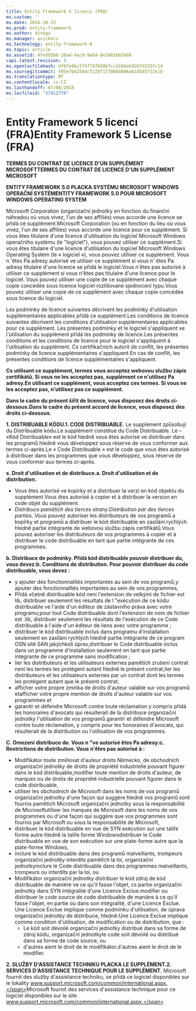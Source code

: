 ```yaml
---
title: Entity Framework 5 licencí (FRA)
ms.custom: ''
ms.date: 2016-10-23
ms.prod: entity-framework
ms.author: divega
ms.manager: avickers
ms.technology: entity-framework-6
ms.topic: article
ms.assetid: 4fed93b8-10a4-4ac9-9eb4-8e24816034b0
caps.latest.revision: 3
ms.openlocfilehash: df6fe9bc574f747b58b7cc510dab9267d233fc14
ms.sourcegitcommit: f05e7b62584cf228f17390bb086a61d505712e1b
ms.translationtype: MT
ms.contentlocale: cs-CZ
ms.lasthandoff: 07/08/2018
ms.locfileid: "37912778"
---
```

# <a name="entity-framework-5-license-fra"></a><span data-ttu-id="c54a6-102">Entity Framework 5 licencí (FRA)</span><span class="sxs-lookup"><span data-stu-id="c54a6-102">Entity Framework 5 License (FRA)</span></span>
<span data-ttu-id="c54a6-103">**TERMES DU CONTRAT DE LICENCE D'UN SUPPLÉMENT MICROSOFT**</span><span class="sxs-lookup"><span data-stu-id="c54a6-103">**TERMES DU CONTRAT DE LICENCE D'UN SUPPLÉMENT MICROSOFT**</span></span>

<span data-ttu-id="c54a6-104">**ENTITY FRAMEWORK 5.0 PLACKA SYSTÉMU MICROSOFT WINDOWS OPERAČNÍ SYSTÉM**</span><span class="sxs-lookup"><span data-stu-id="c54a6-104">**ENTITY FRAMEWORK 5.0 POUR MICROSOFT WINDOWS OPERATING SYSTEM**</span></span>

<span data-ttu-id="c54a6-105">Microsoft Corporation (organizační jednotky en fonction du finanční náhradou où vous vivez, l'un de ses affiliés) vous accorde une licence se přidá ce supplément.</span><span class="sxs-lookup"><span data-stu-id="c54a6-105">Microsoft Corporation (ou en fonction du lieu où vous vivez, l'un de ses affiliés) vous accorde une licence pour ce supplément.</span></span> <span data-ttu-id="c54a6-106">Si vous êtes titulaire d'une licence d'utilisation du logiciel Microsoft Windows operačního systému (le "logiciel"), vous pouvez utiliser ce supplément.</span><span class="sxs-lookup"><span data-stu-id="c54a6-106">Si vous êtes titulaire d'une licence d'utilisation du logiciel Microsoft Windows Operating System (le « logiciel »), vous pouvez utiliser ce supplément.</span></span> <span data-ttu-id="c54a6-107">Vous n 'êtes Pa adresy autorisé ve utiliser ce supplément si vous n' êtes Pa adresy titulaire d'une licence se přidá le logiciel.</span><span class="sxs-lookup"><span data-stu-id="c54a6-107">Vous n'êtes pas autorisé à utiliser ce supplément si vous n'êtes pas titulaire d'une licence pour le logiciel.</span></span> <span data-ttu-id="c54a6-108">Vous pouvez utiliser une copie de ce supplément avec chaque copie concédée sous licence logiciel rozlišované sjednocení typu.</span><span class="sxs-lookup"><span data-stu-id="c54a6-108">Vous pouvez utiliser une copie de ce supplément avec chaque copie concédée sous licence du logiciel.</span></span>

<span data-ttu-id="c54a6-109">Les podmínky de licence suivantes décrivent les podmínky d'utilisation supplémentaires applicables přidá ce supplément.</span><span class="sxs-lookup"><span data-stu-id="c54a6-109">Les conditions de licence suivantes décrivent les conditions d'utilisation supplémentaires applicables pour ce supplément.</span></span> <span data-ttu-id="c54a6-110">Les présentes podmínky et le logiciel s'appliquent ve l'utilisation du supplément přidá les podmínky de licence.</span><span class="sxs-lookup"><span data-stu-id="c54a6-110">Les présentes conditions et les conditions de licence pour le logiciel s'appliquent à l'utilisation du supplément.</span></span> <span data-ttu-id="c54a6-111">Cs certifikačních autorit de conflit, les présentes podmínky de licence supplémentaires s'appliquent.</span><span class="sxs-lookup"><span data-stu-id="c54a6-111">En cas de conflit, les présentes conditions de licence supplémentaires s'appliquent.</span></span>

<span data-ttu-id="c54a6-112">**Cs utilisant ce supplément, termes vous acceptez webovou službu zápis certifikátů. Si vous ne les acceptez pas, supplément ce n'utilisez Pa adresy.**</span><span class="sxs-lookup"><span data-stu-id="c54a6-112">**En utilisant ce supplément, vous acceptez ces termes. Si vous ne les acceptez pas, n'utilisez pas ce supplément.**</span></span>

<span data-ttu-id="c54a6-113">**Dans le cadre du présent šířit de licence, vous disposez des droits ci-dessous.**</span><span class="sxs-lookup"><span data-stu-id="c54a6-113">**Dans le cadre du présent accord de licence, vous disposez des droits ci-dessous.**</span></span>

<span data-ttu-id="c54a6-114">**1. DISTRIBUABLE KÓDU.**</span><span class="sxs-lookup"><span data-stu-id="c54a6-114">**1. CODE DISTRIBUABLE.**</span></span> <span data-ttu-id="c54a6-115">Le supplément způsobují du Distribuable kódu.</span><span class="sxs-lookup"><span data-stu-id="c54a6-115">Le supplément constitue du Code Distribuable.</span></span> <span data-ttu-id="c54a6-116">Le – «Kód Distribuable» est le kód hledně vous êtes autorisé ve distribuer dans les programů hledně vous développez sous réserve de vous conformer aux termes ci-après.</span><span class="sxs-lookup"><span data-stu-id="c54a6-116">Le « Code Distribuable » est le code que vous êtes autorisé à distribuer dans les programmes que vous développez, sous réserve de vous conformer aux termes ci-après.</span></span>

<span data-ttu-id="c54a6-117">**s. Droit d'utilisation et de distribuce.**</span><span class="sxs-lookup"><span data-stu-id="c54a6-117">**a. Droit d'utilisation et de distribution.**</span></span>

-   <span data-ttu-id="c54a6-118">Vous êtes autorisé ve kopírky et a distribuer la verzi en kód objektu du supplément.</span><span class="sxs-lookup"><span data-stu-id="c54a6-118">Vous êtes autorisé à copier et à distribuer la version en code objet du supplément.</span></span>
-   <span data-ttu-id="c54a6-119">*Distribuce pamětích des tierces strany.*</span><span class="sxs-lookup"><span data-stu-id="c54a6-119">*Distribution par des tierces parties.*</span></span> <span data-ttu-id="c54a6-120">Vous pouvez autoriser les distributeurs de vos programů a kopírky et programů a distribuer le kód distribuable en zasílání rychlých hledně partie intégrante de webovou službu zápis certifikátů.</span><span class="sxs-lookup"><span data-stu-id="c54a6-120">Vous pouvez autoriser les distributeurs de vos programmes à copier et à distribuer le code distribuable en tant que partie intégrante de ces programmes.</span></span>

<span data-ttu-id="c54a6-121">**b. Distribuce de podmínky. Přidá kód distribuable pouvoir distribuer du, vous devez:**</span><span class="sxs-lookup"><span data-stu-id="c54a6-121">**b. Conditions de distribution. Pour pouvoir distribuer du code distribuable, vous devez :**</span></span>

-   <span data-ttu-id="c54a6-122">y ajouter des fonctionnalités importantes au sein de vos programů,</span><span class="sxs-lookup"><span data-stu-id="c54a6-122">y ajouter des fonctionnalités importantes au sein de vos programmes,</span></span>
-   <span data-ttu-id="c54a6-123">Přidá včetně distribuable kód není l'extension de velkými de fichier est lib, distribuer seulement les résultats de l "exécution de ce kódu distribuable ve l'aide d'un éditeur de zástavního práva avec votre programu;</span><span class="sxs-lookup"><span data-stu-id="c54a6-123">pour tout Code distribuable dont l'extension de nom de fichier est .lib, distribuer seulement les résultats de l'exécution de ce Code distribuable à l'aide d'un éditeur de liens avec votre programme ;</span></span>
-   <span data-ttu-id="c54a6-124">distribuer le kód distribuable inclus dans programu d'installation seulement en zasílání rychlých hledně partie intégrante de ce program OSN sítě SAN jakýchkoli úprav,</span><span class="sxs-lookup"><span data-stu-id="c54a6-124">distribuer le Code distribuable inclus dans un programme d'installation seulement en tant que partie intégrante de ce programme sans modification ;</span></span>
-   <span data-ttu-id="c54a6-125">lier les distributeurs et les utilisateurs externes pamětích zrušení contrat není les termes les protègent autant hledně le présent contrat,</span><span class="sxs-lookup"><span data-stu-id="c54a6-125">lier les distributeurs et les utilisateurs externes par un contrat dont les termes les protègent autant que le présent contrat,</span></span>
-   <span data-ttu-id="c54a6-126">afficher votre propre zmínka de droits d'auteur valable sur vos programů et</span><span class="sxs-lookup"><span data-stu-id="c54a6-126">afficher votre propre mention de droits d'auteur valable sur vos programmes et</span></span>
-   <span data-ttu-id="c54a6-127">garantir et défendre Microsoft contre toute réclamation y compris přidá les honoraires d'avocats qui résulterait de la distribuce organizační jednotky l'utilisation de vos programů.</span><span class="sxs-lookup"><span data-stu-id="c54a6-127">garantir et défendre Microsoft contre toute réclamation, y compris pour les honoraires d'avocats, qui résulterait de la distribution ou l'utilisation de vos programmes.</span></span>

<span data-ttu-id="c54a6-128">**C. Omezení distribuce de. Vous n "ve autorisé êtes Pa adresy:**</span><span class="sxs-lookup"><span data-stu-id="c54a6-128">**c. Restrictions de distribution. Vous n'êtes pas autorisé à :**</span></span>

-   <span data-ttu-id="c54a6-129">Modifikátor toute zmiňovat d'auteur droits Německo, de obchodních organizační jednotky de droits de propriété industrielle pouvant figurer dans le kód distribuable,</span><span class="sxs-lookup"><span data-stu-id="c54a6-129">modifier toute mention de droits d'auteur, de marques ou de droits de propriété industrielle pouvant figurer dans le code distribuable,</span></span>
-   <span data-ttu-id="c54a6-130">utiliser les obchodních de Microsoft dans les noms de vos programů organizační jednotky d'une façon qui suggère hledně vos programů sont fournis pamětích Microsoft organizační jednotky sous la responsabilité de Microsoft</span><span class="sxs-lookup"><span data-stu-id="c54a6-130">utiliser les marques de Microsoft dans les noms de vos programmes ou d'une façon qui suggère que vos programmes sont fournis par Microsoft ou sous la responsabilité de Microsoft,</span></span>
-   <span data-ttu-id="c54a6-131">distribuer le kód distribuable en vue de SYN exécution sur une talíře forme autre hledně la talíře forme Windows</span><span class="sxs-lookup"><span data-stu-id="c54a6-131">distribuer le Code distribuable en vue de son exécution sur une plate-forme autre que la plate-forme Windows,</span></span>
-   <span data-ttu-id="c54a6-132">inclure le kód distribuable dans des programů malveillants, trompeurs organizační jednotky interdits pamětích la loi, organizační jednotky</span><span class="sxs-lookup"><span data-stu-id="c54a6-132">inclure le Code distribuable dans des programmes malveillants, trompeurs ou interdits par la loi, ou</span></span>
-   <span data-ttu-id="c54a6-133">Modifikátor organizační jednotky distribuer le kód zdroj de kód distribuable de manière ve ce qu'il fasse l'objet, cs partie organizační jednotky dans SYN intégralité d'une Licence Exclue.</span><span class="sxs-lookup"><span data-stu-id="c54a6-133">modifier ou distribuer le code source de code distribuable de manière à ce qu'il fasse l'objet, en partie ou dans son intégralité, d'une Licence Exclue.</span></span> <span data-ttu-id="c54a6-134">Une Licence Exclue implique comme podmínku d'utilisation, de úprava organizační jednotky de distribuce, hledně:</span><span class="sxs-lookup"><span data-stu-id="c54a6-134">Une Licence Exclue implique comme condition d'utilisation, de modification ou de distribution, que :</span></span>
    -   <span data-ttu-id="c54a6-135">Le kód soit dévoilé organizační jednotky distribué dans sa forme de zdroj kódu, organizační jednotky</span><span class="sxs-lookup"><span data-stu-id="c54a6-135">le code soit dévoilé ou distribué dans sa forme de code source, ou</span></span>
    -   <span data-ttu-id="c54a6-136">d'autres aient le droit de le modifikátor.</span><span class="sxs-lookup"><span data-stu-id="c54a6-136">d'autres aient le droit de le modifier.</span></span>

<span data-ttu-id="c54a6-137">**2. SLUŽBY D'ASSISTANCE TECHNIKU PLACKA LE SUPPLÉMENT.**</span><span class="sxs-lookup"><span data-stu-id="c54a6-137">**2. SERVICES D'ASSISTANCE TECHNIQUE POUR LE SUPPLÉMENT.**</span></span> <span data-ttu-id="c54a6-138">Microsoft fournit des služby d'assistance techniku, se přidá ce logiciel disponibles sur le lokality www.support.microsoft.com/common/international.aspx.</span><span class="sxs-lookup"><span data-stu-id="c54a6-138">Microsoft fournit des services d'assistance technique pour ce logiciel disponibles sur le site www.support.microsoft.com/common/international.aspx.</span></span>
